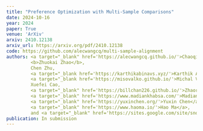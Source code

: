 ```yaml
---
title: "Preference Optimization with Multi-Sample Comparisons"
date: 2024-10-16
year: 2024
paper: True
venue: 'ArXiv'
arxiv: 2410.12138
arxiv_url: https://arxiv.org/pdf/2410.12138
code: https://github.com/alecwangcq/multi-sample-alignment
authors: <a target="_blank" href='https://alecwangcq.github.io/'>Chaoqi Wang</a>,
         <b>Zhuokai Zhao</b>,
         Chen Zhu, 
         <a target="_blank href='https://karthikabinavs.xyz/'>Karthik Abinav Sankararaman</a>, 
         <a target="_blank href='https://misovalko.github.io/'>Michal Valko</a>, 
         Xuefei Cao, 
         <a target="_blank" href='https://billchan226.github.io/'>Zhaorun Chen</a>, 
         <a target="_blank" href='https://www.madiankhabsa.com/'>Madian Khabsa</a>, 
         <a target="_blank" href='https://yuxinchen.org/'>Yuxin Chen</a>,
         <a target="_blank" href='https://www.haoma.io/'>Hao Ma</a>, 
         and <a target="_blank" href='https://sites.google.com/site/snongwang/'>Sinong Wang</a>
publication: In submission
---
```

